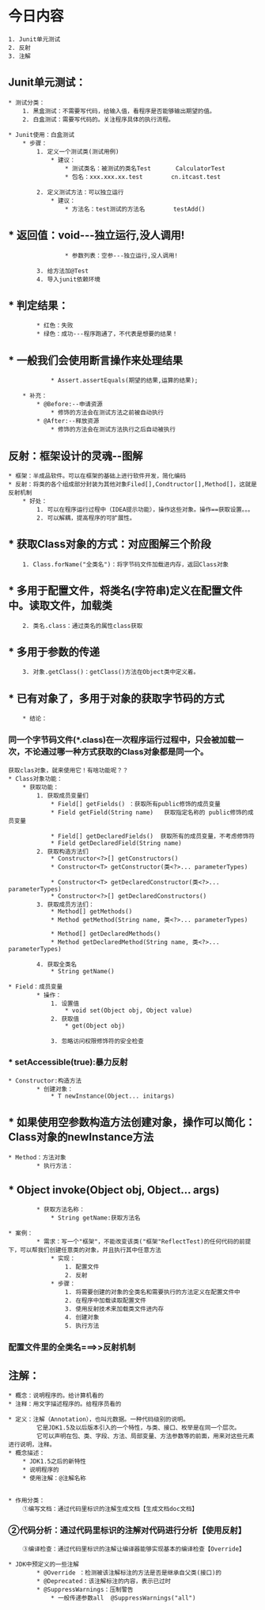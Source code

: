 # 今日内容
	1. Junit单元测试
	2. 反射
	3. 注解


## Junit单元测试：
	* 测试分类：
		1. 黑盒测试：不需要写代码，给输入值，看程序是否能够输出期望的值。
		2. 白盒测试：需要写代码的。关注程序具体的执行流程。

	* Junit使用：白盒测试
		* 步骤：
			1. 定义一个测试类(测试用例)
				* 建议：
					* 测试类名：被测试的类名Test		CalculatorTest
					* 包名：xxx.xxx.xx.test		cn.itcast.test

			2. 定义测试方法：可以独立运行
				* 建议：
					* 方法名：test测试的方法名		testAdd()  
##					* 返回值：void---独立运行,没人调用!
					* 参数列表：空参---独立运行,没人调用!

			3. 给方法加@Test
			4. 导入junit依赖环境

##		* 判定结果：
			* 红色：失败
			* 绿色：成功---程序跑通了，不代表是想要的结果！
##			* 一般我们会使用断言操作来处理结果
				* Assert.assertEquals(期望的结果,运算的结果);

		* 补充：
			* @Before:--申请资源
				* 修饰的方法会在测试方法之前被自动执行
			* @After:--释放资源
				* 修饰的方法会在测试方法执行之后自动被执行

## 反射：框架设计的灵魂--图解
	* 框架：半成品软件。可以在框架的基础上进行软件开发，简化编码
	* 反射：将类的各个组成部分封装为其他对象Filed[],Condtructor[],Method[]，这就是反射机制
		* 好处：
			1. 可以在程序运行过程中（IDEA提示功能），操作这些对象。操作==获取设置。。。
			2. 可以解耦，提高程序的可扩展性。


##	* 获取Class对象的方式：对应图解三个阶段
		1. Class.forName("全类名")：将字节码文件加载进内存，返回Class对象
##			* 多用于配置文件，将类名(字符串)定义在配置文件中。读取文件，加载类
		2. 类名.class：通过类名的属性class获取
##			* 多用于参数的传递
		3. 对象.getClass()：getClass()方法在Object类中定义着。
##			* 已有对象了，多用于对象的获取字节码的方式

		* 结论：
###		同一个字节码文件(*.class)在一次程序运行过程中，只会被加载一次，不论通过哪一种方式获取的Class对象都是同一个。

    
    获取clas对象，就来使用它！有啥功能呢？？
    * Class对象功能：
 		* 获取功能：
 			1. 获取成员变量们
 				* Field[] getFields() ：获取所有public修饰的成员变量
 				* Field getField(String name)   获取指定名称的 public修饰的成员变量
 
 				* Field[] getDeclaredFields()  获取所有的成员变量，不考虑修饰符
 				* Field getDeclaredField(String name)  
 			2. 获取构造方法们
 				* Constructor<?>[] getConstructors()  
 				* Constructor<T> getConstructor(类<?>... parameterTypes)  
 
 				* Constructor<T> getDeclaredConstructor(类<?>... parameterTypes)  
 				* Constructor<?>[] getDeclaredConstructors()  
 			3. 获取成员方法们：
 				* Method[] getMethods()  
 				* Method getMethod(String name, 类<?>... parameterTypes)  
 
 				* Method[] getDeclaredMethods()  
 				* Method getDeclaredMethod(String name, 类<?>... parameterTypes)  
 
 			4. 获取全类名	
 				* String getName()

    * Field：成员变量
    		* 操作：
    			1. 设置值
    				* void set(Object obj, Object value)  
    			2. 获取值
    				* get(Object obj) 
    
    			3. 忽略访问权限修饰符的安全检查
###    				* setAccessible(true):暴力反射
	
	* Constructor:构造方法
    		* 创建对象：
    			* T newInstance(Object... initargs)  
    
##    			* 如果使用空参数构造方法创建对象，操作可以简化：Class对象的newInstance方法
    
    * Method：方法对象
    		* 执行方法：
##    			* Object invoke(Object obj, Object... args)  
    
    		* 获取方法名称：
    			* String getName:获取方法名
    			
    * 案例：
    		* 需求：写一个"框架"，不能改变该类("框架"ReflectTest)的任何代码的前提下，可以帮我们创建任意类的对象，并且执行其中任意方法
    			* 实现：
    				1. 配置文件
    				2. 反射
    			* 步骤：
    				1. 将需要创建的对象的全类名和需要执行的方法定义在配置文件中
    				2. 在程序中加载读取配置文件
    				3. 使用反射技术来加载类文件进内存
    				4. 创建对象
    				5. 执行方法
    				
###       配置文件里的全类名===>>反射机制					



## 注解：
	* 概念：说明程序的。给计算机看的
	* 注释：用文字描述程序的。给程序员看的

	* 定义：注解（Annotation），也叫元数据。一种代码级别的说明。
	        它是JDK1.5及以后版本引入的一个特性，与类、接口、枚举是在同一个层次。
	        它可以声明在包、类、字段、方法、局部变量、方法参数等的前面，用来对这些元素进行说明，注释。
	* 概念描述：
		* JDK1.5之后的新特性
		* 说明程序的
		* 使用注解：@注解名称
		
	
	* 作用分类：
		①编写文档：通过代码里标识的注解生成文档【生成文档doc文档】
###		②代码分析：通过代码里标识的注解对代码进行分析【使用反射】
		③编译检查：通过代码里标识的注解让编译器能够实现基本的编译检查【Override】
		
	* JDK中预定义的一些注解
    		* @Override	：检测被该注解标注的方法是否是继承自父类(接口)的
    		* @Deprecated：该注解标注的内容，表示已过时
    		* @SuppressWarnings：压制警告
    			* 一般传递参数all  @SuppressWarnings("all")
    			
    			
    				
		
		
		
				
    			
    								